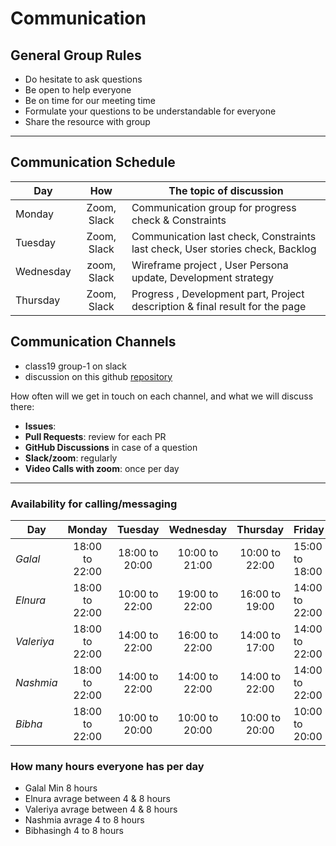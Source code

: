 # Communication

## General Group Rules

- Do hesitate to ask questions
- Be open to help everyone
- Be on time for our meeting time
- Formulate your questions to be understandable for everyone
- Share the resource with group

---

## Communication Schedule

| Day       |     How     | The topic of discussion                                                       |
| --------- | :---------: | ----------------------------------------------------------------------------- |
| Monday    | Zoom, Slack | Communication group for progress check & Constraints                          |
| Tuesday   | Zoom, Slack | Communication last check, Constraints last check, User stories check, Backlog |
| Wednesday | zoom, Slack | Wireframe project , User Persona update, Development strategy                 |
| Thursday  | Zoom, Slack | Progress , Development part, Project description & final result for the page  |

## Communication Channels

- class19 group-1 on slack
- discussion on this github
  [repository](https://github.com/HYF-Class19/agile-development-loruki-group-1/discussions)

How often will we get in touch on each channel, and what we will discuss there:

- **Issues**:
- **Pull Requests**: review for each PR
- **GitHub Discussions** in case of a question
- **Slack/zoom**: regularly
- **Video Calls with zoom**: once per day

---

### Availability for calling/messaging

| Day        |     Monday     |    Tuesday     |   Wednesday    |    Thursday    | Friday         |
| ---------- | :------------: | :------------: | :------------: | :------------: | :------------- |
| _Galal_    | 18:00 to 22:00 | 18:00 to 20:00 | 10:00 to 21:00 | 10:00 to 22:00 | 15:00 to 18:00 |
| _Elnura_   | 18:00 to 22:00 | 10:00 to 22:00 | 19:00 to 22:00 | 16:00 to 19:00 | 14:00 to 22:00 |
| _Valeriya_ | 18:00 to 22:00 | 14:00 to 22:00 | 16:00 to 22:00 | 14:00 to 17:00 | 14:00 to 22:00 |
| _Nashmia_  | 18:00 to 22:00 | 14:00 to 22:00 | 14:00 to 22:00 | 14:00 to 22:00 | 14:00 to 22:00 |
| _Bibha_    | 18:00 to 22:00 | 10:00 to 20:00 | 10:00 to 20:00 | 10:00 to 20:00 | 10:00 to 20:00 |

### How many hours everyone has per day

- Galal Min 8 hours
- Elnura avrage between 4 & 8 hours
- Valeriya avrage between 4 & 8 hours
- Nashmia avrage 4 to 8 hours
- Bibhasingh 4 to 8 hours